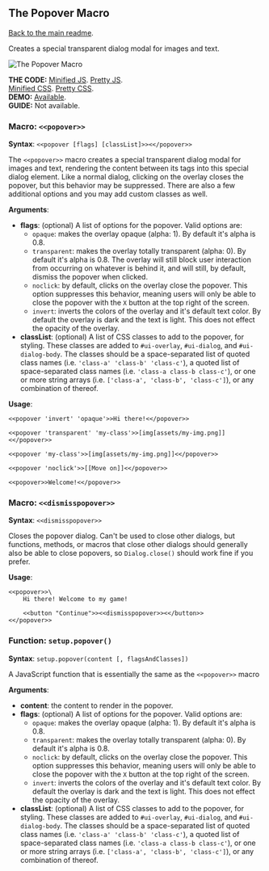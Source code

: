 ## The Popover Macro

[Back to the main readme](./README.md).

Creates a special transparent dialog modal for images and text.

![The Popover Macro](https://i.imgur.com/vW7soRX.png)

**THE CODE:** [Minified JS](https://github.com/ChapelR/custom-macros-for-sugarcube-2/blob/master/scripts/minified/popover.min.js). [Pretty JS](https://github.com/ChapelR/custom-macros-for-sugarcube-2/blob/master/scripts/popover.js).  
[Minified CSS](https://github.com/ChapelR/custom-macros-for-sugarcube-2/blob/master/scripts/minified/popover.min.css). [Pretty CSS](https://github.com/ChapelR/custom-macros-for-sugarcube-2/blob/master/scripts/popover.css).  
**DEMO:** [Available](http://macros.twinelab.net/demo?macro=popover).  
**GUIDE:** Not available.

### Macro: `<<popover>>`

**Syntax**: `<<popover [flags] [classList]>><</popover>>`

The `<<popover>>` macro creates a special transparent dialog modal for images and text, rendering the content between its tags into this special dialog element. Like a normal dialog, clicking on the overlay closes the popover, but this behavior may be suppressed. There are also a few additional options and you may add custom classes as well.

**Arguments**:

 * **flags**: (optional) A list of options for the popover. Valid options are:
    * `opaque`: makes the overlay opaque (alpha: 1). By default it's alpha is 0.8.
    * `transparent`: makes the overlay totally transparent (alpha: 0). By default it's alpha is 0.8. The overlay will still block user interaction from occurring on whatever is behind it, and will still, by default, dismiss the popover when clicked.
    * `noclick`: by default, clicks on the overlay close the popover. This option suppresses this behavior, meaning users will only be able to close the popover with the `X` button at the top right of the screen.
    * `invert`: inverts the colors of the overlay and it's default text color. By default the overlay is dark and the text is light. This does not effect the opacity of the overlay.
 * **classList**: (optional) A list of CSS classes to add to the popover, for styling. These classes are added to `#ui-overlay`, `#ui-dialog`, and `#ui-dialog-body`.  The classes should be a space-separated list of quoted class names (i.e. `'class-a' 'class-b' 'class-c'`), a quoted list of space-separated class names (i.e. `'class-a class-b class-c'`), or one or more string arrays (i.e. `['class-a', 'class-b', 'class-c']`), or any combination of thereof.

**Usage**:

```
<<popover 'invert' 'opaque'>>Hi there!<</popover>>

<<popover 'transparent' 'my-class'>>[img[assets/my-img.png]]<</popover>>

<<popover 'my-class'>>[img[assets/my-img.png]]<</popover>>

<<popover 'noclick'>>[[Move on]]<</popover>>

<<popover>>Welcome!<</popover>>
```

### Macro: `<<dismisspopover>>`

**Syntax**: `<<dismisspopover>>`

Closes the popover dialog. Can't be used to close other dialogs, but functions, methods, or macros that close other dialogs should generally also be able to close popovers, so `Dialog.close()` should work fine if you prefer.

**Usage**:

```
<<popover>>\
	Hi there! Welcome to my game!
	
	<<button "Continue">><<dismisspopover>><</button>>
<</popover>>
```

### Function: `setup.popover()`

**Syntax**: `setup.popover(content [, flagsAndClasses])`

A JavaScript function that is essentially the same as the `<<popover>>` macro

**Arguments**:

 * **content**: the content to render in the popover.
 * **flags**: (optional) A list of options for the popover. Valid options are:
    * `opaque`: makes the overlay opaque (alpha: 1). By default it's alpha is 0.8.
    * `transparent`: makes the overlay totally transparent (alpha: 0). By default it's alpha is 0.8.
    * `noclick`: by default, clicks on the overlay close the popover. This option suppresses this behavior, meaning users will only be able to close the popover with the `X` button at the top right of the screen.
    * `invert`: inverts the colors of the overlay and it's default text color. By default the overlay is dark and the text is light. This does not effect the opacity of the overlay.
 * **classList**: (optional) A list of CSS classes to add to the popover, for styling. These classes are added to `#ui-overlay`, `#ui-dialog`, and `#ui-dialog-body`.  The classes should be a space-separated list of quoted class names (i.e. `'class-a' 'class-b' 'class-c'`), a quoted list of space-separated class names (i.e. `'class-a class-b class-c'`), or one or more string arrays (i.e. `['class-a', 'class-b', 'class-c']`), or any combination of thereof.
